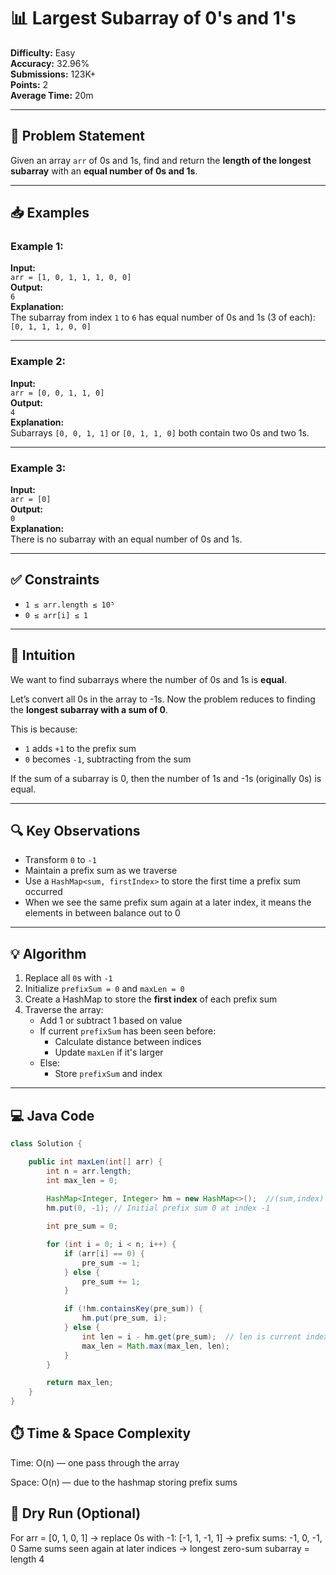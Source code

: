 # 📊 Largest Subarray of 0's and 1's

**Difficulty:** Easy  
**Accuracy:** 32.96%  
**Submissions:** 123K+  
**Points:** 2  
**Average Time:** 20m  

---

## 📝 Problem Statement

Given an array `arr` of 0s and 1s, find and return the **length of the longest subarray** with an **equal number of 0s and 1s**.

---

## 📥 Examples

### Example 1:
**Input:**  
`arr = [1, 0, 1, 1, 1, 0, 0]`  
**Output:**  
`6`  
**Explanation:**  
The subarray from index `1` to `6` has equal number of 0s and 1s (3 of each): `[0, 1, 1, 1, 0, 0]`

---

### Example 2:
**Input:**  
`arr = [0, 0, 1, 1, 0]`  
**Output:**  
`4`  
**Explanation:**  
Subarrays `[0, 0, 1, 1]` or `[0, 1, 1, 0]` both contain two 0s and two 1s.

---

### Example 3:
**Input:**  
`arr = [0]`  
**Output:**  
`0`  
**Explanation:**  
There is no subarray with an equal number of 0s and 1s.

---

## ✅ Constraints

- `1 ≤ arr.length ≤ 10⁵`
- `0 ≤ arr[i] ≤ 1`

---

## 🧠 Intuition

We want to find subarrays where the number of 0s and 1s is **equal**.

Let’s convert all 0s in the array to -1s. Now the problem reduces to finding the **longest subarray with a sum of 0**.

This is because:
- `1` adds `+1` to the prefix sum
- `0` becomes `-1`, subtracting from the sum

If the sum of a subarray is 0, then the number of 1s and -1s (originally 0s) is equal.

---

## 🔍 Key Observations

- Transform `0` to `-1`
- Maintain a prefix sum as we traverse
- Use a `HashMap<sum, firstIndex>` to store the first time a prefix sum occurred
- When we see the same prefix sum again at a later index, it means the elements in between balance out to 0

---

## 💡 Algorithm

1. Replace all `0`s with `-1`
2. Initialize `prefixSum = 0` and `maxLen = 0`
3. Create a HashMap to store the **first index** of each prefix sum
4. Traverse the array:
    - Add 1 or subtract 1 based on value
    - If current `prefixSum` has been seen before:
        - Calculate distance between indices
        - Update `maxLen` if it's larger
    - Else:
        - Store `prefixSum` and index

---

## 💻 Java Code

```java
class Solution {

    public int maxLen(int[] arr) {
        int n = arr.length;
        int max_len = 0;
        
        HashMap<Integer, Integer> hm = new HashMap<>();  //(sum,index)
        hm.put(0, -1); // Initial prefix sum 0 at index -1

        int pre_sum = 0;

        for (int i = 0; i < n; i++) {
            if (arr[i] == 0) {
                pre_sum -= 1;
            } else {
                pre_sum += 1;
            }

            if (!hm.containsKey(pre_sum)) {
                hm.put(pre_sum, i);
            } else {
                int len = i - hm.get(pre_sum);  // len is current index - first seen sum index
                max_len = Math.max(max_len, len);
            }
        }

        return max_len;
    }
}
```
## ⏱️ Time & Space Complexity
Time: O(n) — one pass through the array

Space: O(n) — due to the hashmap storing prefix sums

## 🧪 Dry Run (Optional)
For arr = [0, 1, 0, 1] → replace 0s with -1:
[-1, 1, -1, 1] → prefix sums: -1, 0, -1, 0
Same sums seen again at later indices → longest zero-sum subarray = length 4

